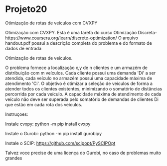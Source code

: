 # Projeto20
Otimização de rotas de veículos com CVXPY

Otimização com CVXPY. Esta é uma tarefa do curso Otimização Discreta- https://www.coursera.org/learn/discrete-optimization/ O arquivo handout.pdf possui a descrição completa do problema e do formato de dados de entrada

Otimização de rotas de veículos.

O problema fornece a localização x,y de n clientes e um armazém de distribuição com m veículos. Cada cliente possui uma demanda 'Di' a ser atendida, cada veículo no armazém possui uma capacidade máxima de atendimento 'Ci'. O objetivo é otimizar a seleção de veículos de forma a atender todos os clientes existentes, minimizando
o somatório de distâncias percorrida por cada veículo. A capacidade máxima de atendimento de cada veículo não deve ser superada pelo somatório de demandas de clientes Di que estão em cada rota dos veículos.

Instruçoes:

Instale cvxpy: python -m pip install cvxpy

Instale o Gurobi: python -m pip install gurobipy

Instale o SCIP: https://github.com/scipopt/PySCIPOpt

Talvez voce precise de uma licença do Gurobi, no caso de problemas muito grandes

